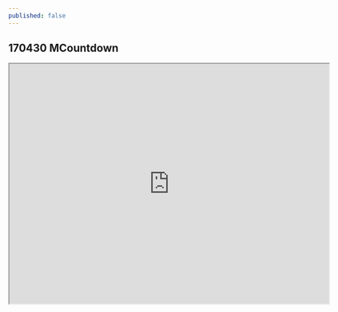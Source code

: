 ```yaml
---
published: false
---
```

## 170430 MCountdown

<iframe src="https://drive.google.com/file/d/0BxalNDD_QaodRXZSVlNZZ2t0aXc/preview" width="640" height="480"></iframe>
